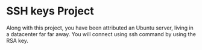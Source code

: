 # SSH keys Project
Along with this project, you have been attributed an Ubuntu server, living in a datacenter far far away. You will connect using ssh command by using the RSA key. 

